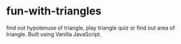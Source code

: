 # fun-with-triangles
find out hypotenuse of triangle, play triangle quiz or find out area of triangle. Built using Vanilla JavaScript.
